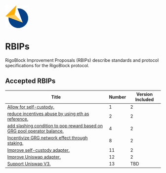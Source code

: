 <img src="https://raw.githubusercontent.com/RigoBlock/PR/master/new-logos/RigoBlock-logo-1000x1000.png" width="75px" >

# RBIPs

RigoBlock Improvement Proposals (RBIPs) describe standards and protocol specifications for the RigoBlock protocol.

## Accepted RBIPs

| Title                                                                                                                       | Number | Version Included |
| --------------------------------------------------------------------------------------------------------------------------- | ------ | ---------------- |
| [Allow for self-custody.](https://github.com/RigoBlock/RBIPs/issues/1)                    | 1     | 2                |
| [reduce incentives abuse by using eth as reference.](https://github.com/RigoBlock/RBIPs/issues/2)                    | 2     | 2                |
| [add slashing condition to pop reward based on GRG pool operator balance.](https://github.com/RigoBlock/RBIPs/issues/4)                    | 4     | 2                |
| [Incentivize GRG network effect through staking.](https://github.com/RigoBlock/RBIPs/issues/8)                    | 8     | 2                |
| [Improve self-custody adapter.](https://github.com/RigoBlock/RBIPs/issues/11)                    | 11     | 2                |
| [Improve Uniswap adapter.](https://github.com/RigoBlock/RBIPs/issues/12)                    | 12     | 2                |
| [Support Uniswap V3.](https://github.com/RigoBlock/RBIPs/issues/13)                    | 13     | TBD                |
